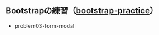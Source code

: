 ## Bootstrapの練習（[bootstrap-practice](https://github.com/Meerkat39/bootstrap-practice)）
  - problem03-form-modal